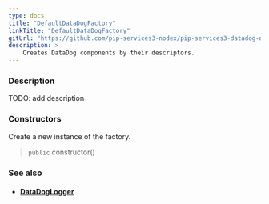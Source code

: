 ```yaml
---
type: docs
title: "DefaultDataDogFactory"
linkTitle: "DefaultDataDogFactory"
gitUrl: "https://github.com/pip-services3-nodex/pip-services3-datadog-nodex"
description: >
    Creates DataDog components by their descriptors.
---
```


### Description

TODO: add description

### Constructors
Create a new instance of the factory.

> `public` constructor()


### See also
- #### [DataDogLogger](../../datadog_logger)
